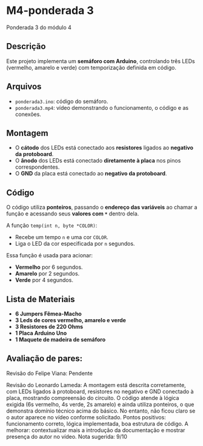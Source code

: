 # M4-ponderada 3 
Ponderada 3 do módulo 4  

## Descrição  
Este projeto implementa um **semáforo com Arduino**, controlando três LEDs (vermelho, amarelo e verde) com temporização definida em código.  

## Arquivos  
- `ponderada3.ino`: código do semáforo.  
- `ponderada3.mp4`: vídeo demonstrando o funcionamento, o código e as conexões.  

## Montagem  
- O **cátodo** dos LEDs está conectado aos **resistores** ligados ao **negativo da protoboard**.  
- O **ânodo** dos LEDs está conectado **diretamente à placa** nos pinos correspondentes.  
- O **GND** da placa está conectado ao **negativo da protoboard**.  

## Código  
O código utiliza **ponteiros**, passando o **endereço das variáveis** ao chamar a função e acessando seus **valores com `*`** dentro dela.  

A função `temp(int n, byte *COLOR)`:
- Recebe um tempo `n` e uma cor `COLOR`.
- Liga o LED da cor especificada por `n` segundos.  

Essa função é usada para acionar:
- **Vermelho** por 6 segundos.
- **Amarelo** por 2 segundos.
- **Verde** por 4 segundos.


## Lista de Materiais

- **6 Jumpers Fêmea-Macho** 
- **3 Leds de cores vermelho, amarelo e verde**
- **3 Resistores de 220 Ohms**
- **1 Placa Arduino Uno**
- **1 Maquete de madeira de semáforo**
## Avaliação de pares:

Revisão do Felipe Viana: 
Pendente

Revisão do Leonardo Lameda:
A montagem está descrita corretamente, com LEDs ligados à protoboard, resistores no negativo e GND conectado à placa, mostrando compreensão do circuito. O código atende à lógica exigida (6s vermelho, 4s verde, 2s amarelo) e ainda utiliza ponteiros, o que demonstra domínio técnico acima do básico.
No entanto, não ficou claro se o autor aparece no vídeo conforme solicitado.
Pontos positivos: funcionamento correto, lógica implementada, boa estrutura de código.
A melhorar:  contextualizar mais a introdução da documentação e mostrar presença do autor no vídeo.
Nota sugerida: 9/10
